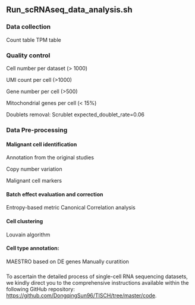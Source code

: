 ##  Run_scRNAseq_data_analysis.sh

### Data collection
Count table 
TPM table

### Quality control

 Cell number per dataset (> 1000)
 
 UMI count per cell (>1000)
 
 Gene number per cell (>500) 
 
 Mitochondrial genes per cell (< 15%)
 
 Doublets removal: Scrublet expected_doublet_rate=0.06
  
### Data Pre-processing

 #### Malignant cell identification
 
 Annotation from the original studies
 
 Copy number variation
 
 Malignant cell markers
  
 #### Batch effect evaluation and correction
 Entropy-based metric
 Canonical Correlation analysis
  
 #### Cell clustering
 Louvain algorithm
  
 #### Cell type annotation:
 MAESTRO based on DE genes
 Manually curatition

 ### 
 To ascertain the detailed process of single-cell RNA sequencing datasets, we kindly direct you to the comprehensive instructions available within the following GitHub repository: https://github.com/DongqingSun96/TISCH/tree/master/code.
